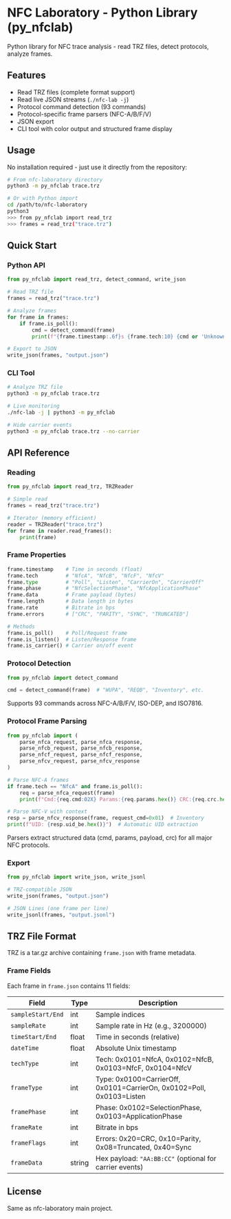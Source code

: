 # NFC Laboratory - Python Library (py_nfclab)

Python library for NFC trace analysis - read TRZ files, detect protocols, analyze frames.

## Features

- Read TRZ files (complete format support)
- Read live JSON streams (`./nfc-lab -j`)
- Protocol command detection (93 commands)
- Protocol-specific frame parsers (NFC-A/B/F/V)
- JSON export
- CLI tool with color output and structured frame display

## Usage

No installation required - just use it directly from the repository:

```bash
# From nfc-laboratory directory
python3 -m py_nfclab trace.trz

# Or with Python import
cd /path/to/nfc-laboratory
python3
>>> from py_nfclab import read_trz
>>> frames = read_trz("trace.trz")
```

## Quick Start

### Python API

```python
from py_nfclab import read_trz, detect_command, write_json

# Read TRZ file
frames = read_trz("trace.trz")

# Analyze frames
for frame in frames:
    if frame.is_poll():
        cmd = detect_command(frame)
        print(f"{frame.timestamp:.6f}s {frame.tech:10} {cmd or 'Unknown':15} {frame.data.hex()}")

# Export to JSON
write_json(frames, "output.json")
```

### CLI Tool

```bash
# Analyze TRZ file
python3 -m py_nfclab trace.trz

# Live monitoring
./nfc-lab -j | python3 -m py_nfclab

# Hide carrier events
python3 -m py_nfclab trace.trz --no-carrier
```

## API Reference

### Reading

```python
from py_nfclab import read_trz, TRZReader

# Simple read
frames = read_trz("trace.trz")

# Iterator (memory efficient)
reader = TRZReader("trace.trz")
for frame in reader.read_frames():
    print(frame)
```

### Frame Properties

```python
frame.timestamp    # Time in seconds (float)
frame.tech         # "NfcA", "NfcB", "NfcF", "NfcV"
frame.type         # "Poll", "Listen", "CarrierOn", "CarrierOff"
frame.phase        # "NfcSelectionPhase", "NfcApplicationPhase"
frame.data         # Frame payload (bytes)
frame.length       # Data length in bytes
frame.rate         # Bitrate in bps
frame.errors       # ["CRC", "PARITY", "SYNC", "TRUNCATED"]

# Methods
frame.is_poll()    # Poll/Request frame
frame.is_listen()  # Listen/Response frame
frame.is_carrier() # Carrier on/off event
```

### Protocol Detection

```python
from py_nfclab import detect_command

cmd = detect_command(frame)  # "WUPA", "REQB", "Inventory", etc.
```

Supports 93 commands across NFC-A/B/F/V, ISO-DEP, and ISO7816.

### Protocol Frame Parsing

```python
from py_nfclab import (
    parse_nfca_request, parse_nfca_response,
    parse_nfcb_request, parse_nfcb_response,
    parse_nfcf_request, parse_nfcf_response,
    parse_nfcv_request, parse_nfcv_response
)

# Parse NFC-A frames
if frame.tech == "NfcA" and frame.is_poll():
    req = parse_nfca_request(frame)
    print(f"Cmd:{req.cmd:02X} Params:{req.params.hex()} CRC:{req.crc.hex()}")

# Parse NFC-V with context
resp = parse_nfcv_response(frame, request_cmd=0x01)  # Inventory
print(f"UID: {resp.uid_be.hex()}")  # Automatic UID extraction
```

Parsers extract structured data (cmd, params, payload, crc) for all major NFC protocols.

### Export

```python
from py_nfclab import write_json, write_jsonl

# TRZ-compatible JSON
write_json(frames, "output.json")

# JSON Lines (one frame per line)
write_jsonl(frames, "output.jsonl")
```

## TRZ File Format

TRZ is a tar.gz archive containing `frame.json` with frame metadata.

### Frame Fields

Each frame in `frame.json` contains 11 fields:

| Field | Type | Description |
|-------|------|-------------|
| `sampleStart/End` | int | Sample indices |
| `sampleRate` | int | Sample rate in Hz (e.g., 3200000) |
| `timeStart/End` | float | Time in seconds (relative) |
| `dateTime` | float | Absolute Unix timestamp |
| `techType` | int | Tech: 0x0101=NfcA, 0x0102=NfcB, 0x0103=NfcF, 0x0104=NfcV |
| `frameType` | int | Type: 0x0100=CarrierOff, 0x0101=CarrierOn, 0x0102=Poll, 0x0103=Listen |
| `framePhase` | int | Phase: 0x0102=SelectionPhase, 0x0103=ApplicationPhase |
| `frameRate` | int | Bitrate in bps |
| `frameFlags` | int | Errors: 0x20=CRC, 0x10=Parity, 0x08=Truncated, 0x40=Sync |
| `frameData` | string | Hex payload: `"AA:BB:CC"` (optional for carrier events) |

## License

Same as nfc-laboratory main project.
